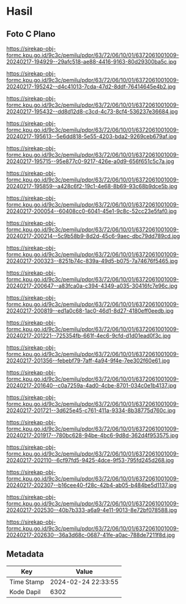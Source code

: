 # Hasil

## Foto C Plano

https://sirekap-obj-formc.kpu.go.id/9c3c/pemilu/pdpr/63/72/06/10/01/6372061001009-20240217-194929--29afc518-ae88-4416-9163-80d29300ba5c.jpg

https://sirekap-obj-formc.kpu.go.id/9c3c/pemilu/pdpr/63/72/06/10/01/6372061001009-20240217-195242--d4c41013-7cda-47d2-8ddf-76414645e4b2.jpg

https://sirekap-obj-formc.kpu.go.id/9c3c/pemilu/pdpr/63/72/06/10/01/6372061001009-20240217-195432--dd8d12d8-c3cd-4c73-8cf4-536237e36684.jpg

https://sirekap-obj-formc.kpu.go.id/9c3c/pemilu/pdpr/63/72/06/10/01/6372061001009-20240217-195613--5e6dd818-5e55-4203-bda2-9269ceb679af.jpg

https://sirekap-obj-formc.kpu.go.id/9c3c/pemilu/pdpr/63/72/06/10/01/6372061001009-20240217-195715--95e877c0-9217-426e-a0d9-656f651c5c7a.jpg

https://sirekap-obj-formc.kpu.go.id/9c3c/pemilu/pdpr/63/72/06/10/01/6372061001009-20240217-195859--a428c6f2-19c1-4e68-8b69-93c68b9dce5b.jpg

https://sirekap-obj-formc.kpu.go.id/9c3c/pemilu/pdpr/63/72/06/10/01/6372061001009-20240217-200054--60408cc0-6041-45e1-9c8c-52cc23e5faf0.jpg

https://sirekap-obj-formc.kpu.go.id/9c3c/pemilu/pdpr/63/72/06/10/01/6372061001009-20240217-200214--5c9b58b9-8d2d-45c6-9aec-dbc79dd789cd.jpg

https://sirekap-obj-formc.kpu.go.id/9c3c/pemilu/pdpr/63/72/06/10/01/6372061001009-20240217-200323--8251b74c-839a-49d5-b075-7a74676f5465.jpg

https://sirekap-obj-formc.kpu.go.id/9c3c/pemilu/pdpr/63/72/06/10/01/6372061001009-20240217-200647--a83fca0a-c394-4349-a035-30416fc7e96c.jpg

https://sirekap-obj-formc.kpu.go.id/9c3c/pemilu/pdpr/63/72/06/10/01/6372061001009-20240217-200819--ed1a0c68-1ac0-46d1-8d27-4180eff0eedb.jpg

https://sirekap-obj-formc.kpu.go.id/9c3c/pemilu/pdpr/63/72/06/10/01/6372061001009-20240217-201221--725354fb-661f-4ec6-9cfd-d1d01ead0f3c.jpg

https://sirekap-obj-formc.kpu.go.id/9c3c/pemilu/pdpr/63/72/06/10/01/6372061001009-20240217-201356--febebf79-7aff-4a94-9f4e-7ee302f60e61.jpg

https://sirekap-obj-formc.kpu.go.id/9c3c/pemilu/pdpr/63/72/06/10/01/6372061001009-20240217-201640--c0a7259a-4ad0-4cbe-8701-034c0e1b4137.jpg

https://sirekap-obj-formc.kpu.go.id/9c3c/pemilu/pdpr/63/72/06/10/01/6372061001009-20240217-201721--3d625e45-c761-411a-9334-8b38775d760c.jpg

https://sirekap-obj-formc.kpu.go.id/9c3c/pemilu/pdpr/63/72/06/10/01/6372061001009-20240217-201917--780bc628-94be-4bc6-9d8d-362d4f953575.jpg

https://sirekap-obj-formc.kpu.go.id/9c3c/pemilu/pdpr/63/72/06/10/01/6372061001009-20240217-202110--6cf97fd5-9425-4dce-9f53-795fd245d268.jpg

https://sirekap-obj-formc.kpu.go.id/9c3c/pemilu/pdpr/63/72/06/10/01/6372061001009-20240217-202307--b16cee40-f28c-42b4-ab05-b484be5d1137.jpg

https://sirekap-obj-formc.kpu.go.id/9c3c/pemilu/pdpr/63/72/06/10/01/6372061001009-20240217-202530--40b7b333-a6a9-4e11-9013-8e72bf078588.jpg

https://sirekap-obj-formc.kpu.go.id/9c3c/pemilu/pdpr/63/72/06/10/01/6372061001009-20240217-202630--36a3d68c-0687-41fe-a0ac-788de7211f8d.jpg


## Metadata

| Key        | Value               |
| ---------- | ------------------- |
| Time Stamp | 2024-02-24 22:33:55 |
| Kode Dapil | 6302                |



